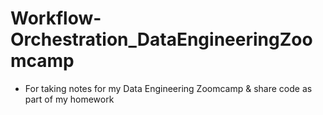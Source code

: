 # Workflow-Orchestration_DataEngineeringZoomcamp
- For taking notes for my Data Engineering Zoomcamp &amp; share code as part of my homework
